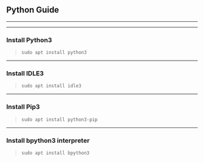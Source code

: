 ## Python Guide

***

***

### Install Python3
> `sudo apt install python3`


***

### Install IDLE3
> `sudo apt install idle3`


***

### Install Pip3
> `sudo apt install python3-pip`


***

### Install bpython3 interpreter
> `sudo apt install bpython3`
